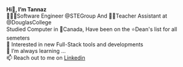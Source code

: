 <b>Hi👋, I’m Tannaz</b><br/>
👨🏻‍💻Software Engineer @STEGroup And 👩‍🏫Teacher Assistant at @DouglasCollege<br/>
Studied Computer in 🍁Canada, Have been on the ⭐️Dean's list for all semeters<br/>
👀 Interested in new Full-Stack tools and developments<br/>
🌱 I’m always learning ...<br/>
📫 Reach out to me on <a href="https://www.linkedin.com/in/tannazetminan/">Linkedin</a>

<!---
tannazetminan/tannazetminan is a ✨ special ✨ repository because its `README.md` (this file) appears on your GitHub profile.
You can click the Preview link to take a look at your changes.
--->
